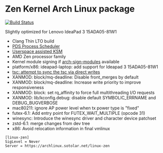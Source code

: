 # Zen Kernel Arch Linux package
[![Build Status](https://drone02.sotolar.net/api/badges/misotolar/linux-zen/status.svg)](https://drone02.sotolar.net/misotolar/linux-zen)

Slightly optimized for Lenovo IdeaPad 3 15ADA05-81W1

- Clang Thin LTO build
- [PDS Process Scheduler](https://gitlab.com/alfredchen/projectc)
- [Userspace assisted KSM](https://gitlab.com/post-factum/uksmd)
- AMD Zen processor family
- Kernel module signing if [arch-sign-modules](https://aur.archlinux.org/packages/arch-sign-modules) available
- platform/x86: ideapad-laptop: add support for Ideapad 3 15ADA05-81W1
- [tsc: attempt to sync the tsc via direct writes](https://bugzilla.kernel.org/show_bug.cgi?id=202525)
- XANMOD: block/mq-deadline: Disable front_merges by default
- XANMOD: block/mq-deadline: Increase write priority to improve responsiveness
- XANMOD: block: set rq_affinity to force full multithreading I/O requests
- XANMOD: lib/kconfig.debug: disable default SYMBOLIC_ERRNAME and DEBUG_BUGVERBOSE
- mac80211: ignore AP power level when tx power type is "fixed"
- futex-6.1: Add entry point for FUTEX_WAIT_MULTIPLE (opcode 31)
- winesync: Introduce the winesync driver and character device patchset
- zstd-6.1: merge changes from dev tree
- x86: Avoid relocation information in final vmlinux

```
[linux-zen]
SigLevel = Never
Server = https://archlinux.sotolar.net/linux-zen
```